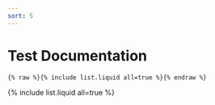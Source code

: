 ```yaml
---
sort: 5
---
```


# Test Documentation

```
{% raw %}{% include list.liquid all=true %}{% endraw %}
```

{% include list.liquid all=true %}
